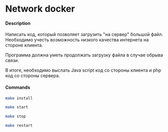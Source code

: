 # Network docker

#### Description

Написать код, который позволяет загрузить "на сервер" большой файл. Необходимо учесть возможность низкого качества интернета на стороне клиента.

Программа должна уметь продолжать загрузку файла в случае обрыва связи.

В итоге, необходимо выслать Java script код со стороны клиента и php код со стороны сервера.

#### Commands
```bash
make install
```
```bash
make start
```
```bash
make stop
```
```bash
make restart
```